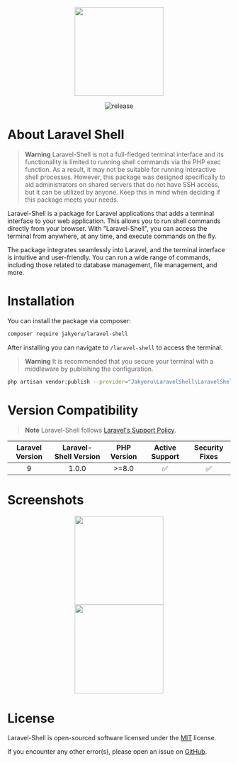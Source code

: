 <p align="center">
    <a href="https://github.com/JakyeRU/Laravel-Shell" target="_blank">
        <img src="https://raw.githubusercontent.com/JakyeRU/Laravel-Shell/main/.github/Laravel-Shell-transparent.png" height=200>
    </a>
</p>

<p align="center">
    <img src="https://img.shields.io/github/v/release/jakyeru/laravel-shell?logo=github&color=blue&style=for-the-badge" alt="release">
</p>

# About Laravel Shell
> **Warning** Laravel-Shell is not a full-fledged terminal interface and its functionality is limited to running shell commands via the PHP exec function. As a result, it may not be suitable for running interactive shell processes. However, this package was designed specifically to aid administrators on shared servers that do not have SSH access, but it can be utilized by anyone. Keep this in mind when deciding if this package meets your needs.

Laravel-Shell is a package for Laravel applications that adds a terminal interface to your web application. This allows you to run shell commands directly from your browser. With "Laravel-Shell", you can access the terminal from anywhere, at any time, and execute commands on the fly.

The package integrates seamlessly into Laravel, and the terminal interface is intuitive and user-friendly. You can run a wide range of commands, including those related to database management, file management, and more.

# Installation
You can install the package via composer:

```bash
composer require jakyeru/laravel-shell
```
After installing you can navigate to `/laravel-shell` to access the terminal.
> **Warning** It is recommended that you secure your terminal with a middleware by publishing the configuration.
```bash
php artisan vendor:publish --provider="Jakyeru\LaravelShell\LaravelShellServiceProvider" --tag="config"
```

# Version Compatibility
> **Note** Laravel-Shell follows [Laravel's Support Policy](https://laravel.com/docs/9.x/releases#support-policy).

|  Laravel Version  |  Laravel-Shell Version  | PHP Version | Active Support | Security Fixes |
|:-----------------:|:-----------------------:|:-----------:|:--------------:|:--------------:|
|         9         |          1.0.0          |    >=8.0    |       ✅       |       ✅      |

# Screenshots
<p align="center">
    <img src="https://raw.githubusercontent.com/JakyeRU/Laravel-Shell/main/.github/Screenshot_2023-02-05_192731.png" height=200><br>
    <img src="https://raw.githubusercontent.com/JakyeRU/Laravel-Shell/main/.github/Screenshot_2023-02-05_193258.png" height=200>
</p>

# License
Laravel-Shell is open-sourced software licensed under the [MIT](https://github.com/JakyeRU/Laravel-Shell/blob/main/LICENSE) license.

If you encounter any other error(s), please open an issue on [GitHub](https://github.com/JakyeRU/Laravel-Shell/issues/new/choose).
